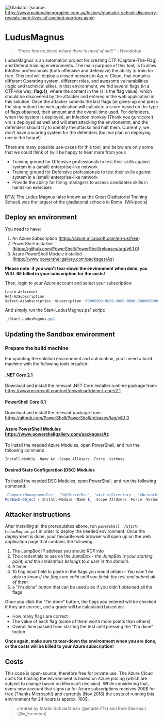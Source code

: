 ![Gladiator](https://natgeo.imgix.net/factsheets/thumbnails/GladiatorSchool.jpg?auto=compress,format&w=1024&h=560&fit=crop)
(source: https://www.nationalgeographic.com.au/history/gladiator-school-discovery-reveals-hard-lives-of-ancient-warriors.aspx)
# LudusMagnus
> _“Force has no place where there is need of skill.”_ – Herodotus 


LudusMagnus is an automation project for creating CTF (Capture-The-Flag) and Defend training environments.
The main purpose of this tool, is to allow InfoSec professionals (both offensive and defensive) the ability to train for free.
This tool will deploy a closed network in Azure Cloud, that contains different Operating system, different roles, and awesome vulnerabilities (logic and technical alike). in that environment, we hid several flags (in a CTF-like way: __flag:{}__, where the content in the {} is the flag value), which should be discovered by the attacker and entered in the web application in this solution. Once the attacker submits the last flags (or gives-up and press the stop button) the web application will calculate a score based on the type of flags obtained, their amount and the overall time used.
For defenders, when the system is deployed, an Infection monkey (Thank you gurdicore!) vm is deployed as well and will start attacking the environemnt, and the defenders should try to identify the attacks and halt them. Currently, we don't have a scoring system for the defenders (but we plan on deploying one in the future!)

There are many possible use-cases for this tool, and below are only some that we could think of (will be happy to hear more from you):
* Training ground for Offensive professionals to test their skills against system in a (small) enterprise-like network
* Training ground for Defensive professionals to test their skills against system in a (small) enterprise-like network
* Provide the ability for hiring managers to assess candidates skills in hands-on exercises

BTW, The Ludus Magnus (also known as the Great Gladiatorial Training School) was the largest of the gladiatorial schools in Rome. (Wikipedia)


## Deploy an environment

You need to have:

1. An Azure Subscription (<https://azure.microsoft.com/en-us/free>)
2. PowerShell installed (<https://github.com/PowerShell/PowerShell/releases/tag/v6.1.0>)
3. Azure PowerShell Module installed (<https://www.powershellgallery.com/packages/Az>)

**Please note: if you won't tear-down the environment when done, you WILL BE billed in your subscription for the costs!**

Then, login to your Azure account and select your subscription:

```powershell
Login-AzAccount
Get-AzSubscription
Select-AzSubscription -Subscription '00000000-0000-0000-0000-000000000000'
```

And simply run the Start-LudusMagnus.ps1 script:

```powershell
./Start-LudusMagnus.ps1
```

## Updating the Sandbox environment

### Prepare the build machine

For updating the solution environment and automation, you'll need a build machine with the following tools installed:

#### .NET Core 2.1

Download and install the relevant .NET Core Installer runtime package from:
<https://www.microsoft.com/net/download/dotnet-core/2.1>

#### PowerShell Core 6.1

Download and install the relevant package from: <https://github.com/PowerShell/PowerShell/releases/tag/v6.1.0>

#### Azure PowerShell Modules <https://www.powershellgallery.com/packages/Az>

To install the needed Azure Modules, open PowerShell, and run the following command:

```powershell
Install-Module -Name Az -Scope AllUsers -Force -Verbose
```

#### Desired State Configuration (DSC) Modules

To install the needed DSC Modules, open PowerShell, and run the following command:

```powershell
'ComputerManagementDsc', 'SqlServerDsc', 'xActiveDirectory', 'xNetworking', 'xPendingReboot', 'xStorage', 'xPSDesiredStateConfiguration', 'xWebAdministration' |
ForEach-Object { Install-Module -Name $_ -Scope AllUsers -Force -Verbose }
```
## Attacker instructions
After installing all the prerequisites above, run ```powershell ./Start-LudusMagnus.ps1``` in order to deploy the needed environment. Once the deployment is done, your favourite web browser will open up on the web application page that contains the following:
1. The JumpBox IP address you should RDP into
2. The credentials to use on the JumpBox -  *the JumpBox is your starting point, and the credentials belongs to a user in the domain*.
3. A timer.
4. 10 flag input field to paste in the flags you would obtain - *You won't be able to know if the flags are valid until you finish the test and submit all of them*
4. a "I'm done" button that can be used also if you didn't obtained all the flags

Once you click the "I'm done" button, the flags you entered will be checked if they are correct, and a grade will be calculated based on:
- How many flags are correct
- The value of each flag (some of them worth more points than others)
- Overall time passed from starting the test until pressing the "I'm done" button

**Once again, make sure to tear-down the environment when you are done, or the costs will be billed to your Azure subscription!**

## Costs
This code is open-source, therefore free for private use. The Azure Cloud costs for hosting the environment is based on Azure pricing (which are subject to change based on Microsoft decision).
While considering that, every new account that signs up for Azure subscriptions receives 200$ for free (Thanks Microsoft!) and currently (Nov 2018) the costs of running this environment for 24 hours is approx. 160$.

> created by Martin Schvartzman (@martin77s) and Roei Sherman (@x_Freedom)
